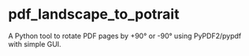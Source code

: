 # pdf_landscape_to_potrait
A Python tool to rotate PDF pages by +90° or -90° using PyPDF2/pypdf with simple GUI.
